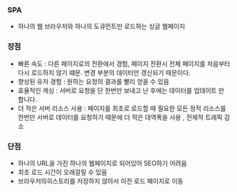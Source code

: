 ### SPA
- 하나의 웹 브라우저와 하나의 도큐먼트만 로드하는 싱글 웹페이지
### 장점
- 빠른 속도 : 다른 페이지로의 전환에서 경험, 페이지 전환시 전체 페이지를 처음부터 다시 로드하지 않기 떄문. 변경 부분의 데이터만 갱신되기 때문이다. 
- 향상된 유저 경험 : 원하는 요청의 결과를 빨리 얻을 수 있음
- 효율적인 캐싱 : 서버로 요청을 단 한번만 보내고 난 후에는 데이터를 업데이트 만 합니다.
- 더 적은 서버 리소스 사용 : 페이지를 최초로 로드할 때 필요한 모든 정적 리소스를 한번만 서버로 데이터를 요청하기 때문에 더 적은 대역폭을 사용 , 전체적 트래픽 감소

### 단점
- 하나의 URL을 가진 하나의 웹페이지로 되어있어 SEO하기 어려움
- 최초 로드 시간이 오래걸릴 수 있음
- 브라우저의히스토리를 저장하지 않아서 이전 로드 페이지로 이동